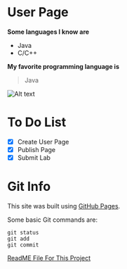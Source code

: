 # User Page
**Some languages I know are**
- Java
- C/C++


**My favorite programming language is**
>Java

![Alt text](https://analyticsindiamag.com/wp-content/uploads/2018/05/JAVA.jpg)

# To Do List
- [x] Create User Page
- [x] Publish Page
- [x] Submit Lab

# Git Info
This site was built using [GitHub Pages](https://pages.github.com/).

Some basic Git commands are:
```
git status
git add
git commit
```

[ReadME File For This Project](README.md)

